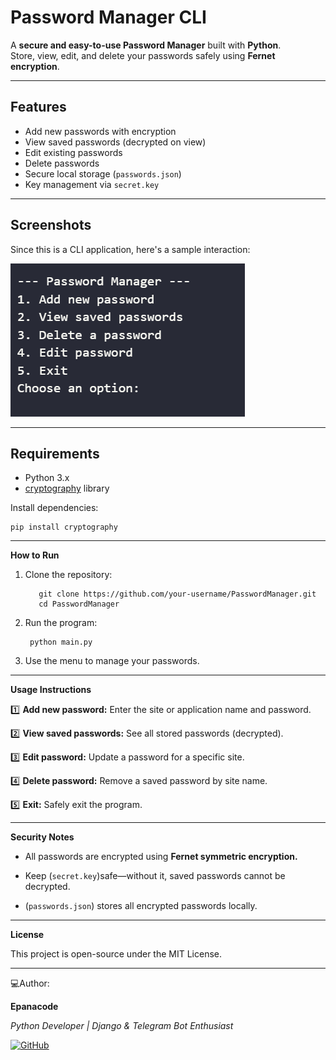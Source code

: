 # Password Manager CLI

A **secure and easy-to-use Password Manager** built with **Python**.  
Store, view, edit, and delete your passwords safely using **Fernet encryption**.

---

## Features

- Add new passwords with encryption
- View saved passwords (decrypted on view)
- Edit existing passwords
- Delete passwords
- Secure local storage (`passwords.json`)
- Key management via `secret.key`

---

## Screenshots

Since this is a CLI application, here's a sample interaction:

![Password Maneger](https://github.com/Epanacode/Password_manager/blob/main/assets/2025-10-22%2002_03_34-main.py%20-%20Password_manager%20-%20Visual%20Studio%20Code.png?raw=true)


---

## Requirements

- Python 3.x
- [cryptography](https://pypi.org/project/cryptography/) library

Install dependencies:

    pip install cryptography

<hr/>

**How to Run**

1. Clone the repository:

          git clone https://github.com/your-username/PasswordManager.git
          cd PasswordManager
2. Run the program:

        python main.py

3. Use the menu to manage your passwords.

<hr/>

**Usage Instructions**

1️⃣ **Add new password:** Enter the site or application name and password.

2️⃣ **View saved passwords:** See all stored passwords (decrypted).

3️⃣ **Edit password:** Update a password for a specific site.

4️⃣ **Delete password:** Remove a saved password by site name.

5️⃣ **Exit:** Safely exit the program.

<hr/>

**Security Notes**

- All passwords are encrypted using **Fernet symmetric encryption.**

- Keep (`secret.key`)safe—without it, saved passwords cannot be decrypted.

- (`passwords.json`) stores all encrypted passwords locally.

<hr/>

**License**

This project is open-source under the MIT License.

<hr/>

💻Author:
 
 **Epanacode**
 
*Python Developer | Django & Telegram Bot Enthusiast*

[![GitHub](https://img.shields.io/badge/GitHub-Profile-black?style=for-the-badge&logo=github)](https://github.com/Epanacode)


